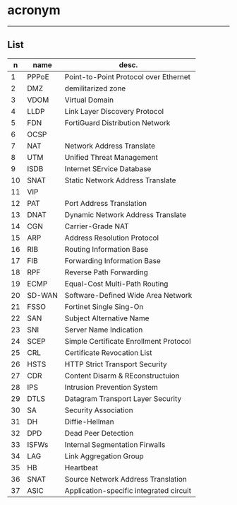 # acronym

---

## List
|n|name|desc.|
|-|----|-----|
|1|PPPoE|Point-to-Point Protocol over Ethernet|
|2|DMZ|demilitarized zone|
|3|VDOM|Virtual Domain|
|4|LLDP|Link Layer Discovery Protocol|
|5|FDN|FortiGuard Distribution Network|
|6|OCSP|
|7|NAT|Network Address Translate|
|8|UTM|Unified Threat Management|
|9|ISDB|Internet SErvice Database|
|10|SNAT|Static Network Address Translate|
|11|VIP|
|12|PAT|Port Address Translation|
|13|DNAT|Dynamic Network Address Translate|
|14|CGN|Carrier-Grade NAT|
|15|ARP|Address Resolution Protocol|
|16|RIB|Routing Information Base|
|17|FIB|Forwarding Information Base|
|18|RPF|Reverse Path Forwarding|
|19|ECMP|Equal-Cost Multi-Path Routing|
|20|SD-WAN|Software-Defined Wide Area Network|
|21|FSSO|Fortinet Single Sing-On|
|22|SAN|Subject Alternative Name|
|23|SNI|Server Name Indication|
|24|SCEP|Simple Certificate Enrollment Protocol|
|25|CRL|Certificate Revocation List|
|26|HSTS|HTTP Strict Transport Security|
|27|CDR|Content Disarm & REconstructuion|
|28|IPS|Intrusion Prevention System|
|29|DTLS|Datagram Transport Layer Security|
|30|SA|Security Association|
|31|DH|Diffie-Hellman|
|32|DPD|Dead Peer Detection|
|33|ISFWs|Internal Segmentation Firwalls|
|34|LAG|Link Aggregation Group|
|35|HB|Heartbeat|
|36|SNAT|Source Network Address Translation|
|37|ASIC|Application-specific integrated circuit|
